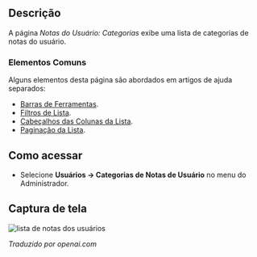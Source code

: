<!-- Filename: Help4.x:User_Notes:_Categories / Display title: Notas do Usuário: Categorias  -->

## Descrição

A página *Notas do Usuário: Categorias* exibe uma lista de categorias de notas do usuário.

### Elementos Comuns

Alguns elementos desta página são abordados em artigos de ajuda separados:

* [Barras de Ferramentas](jdocmanual?article=ajuda/elementos-comuns/barras-de-ferramentas).
* [Filtros de Lista](jdocmanual?article=ajuda/elementos-comuns/filtros-de-lista).
* [Cabeçalhos das Colunas da Lista](jdocmanual?article=ajuda/elementos-comuns/cabecalhos-das-colunas-da-lista).
* [Paginação da Lista](jdocmanual?article=ajuda/elementos-comuns/paginacao-da-lista).

## Como acessar

- Selecione **Usuários → Categorias de Notas de Usuário** no menu do Administrador.

## Captura de tela

![lista de notas dos usuários](../../../pt/images/users/users-user-notes-categories-list.png)

*Traduzido por openai.com*

